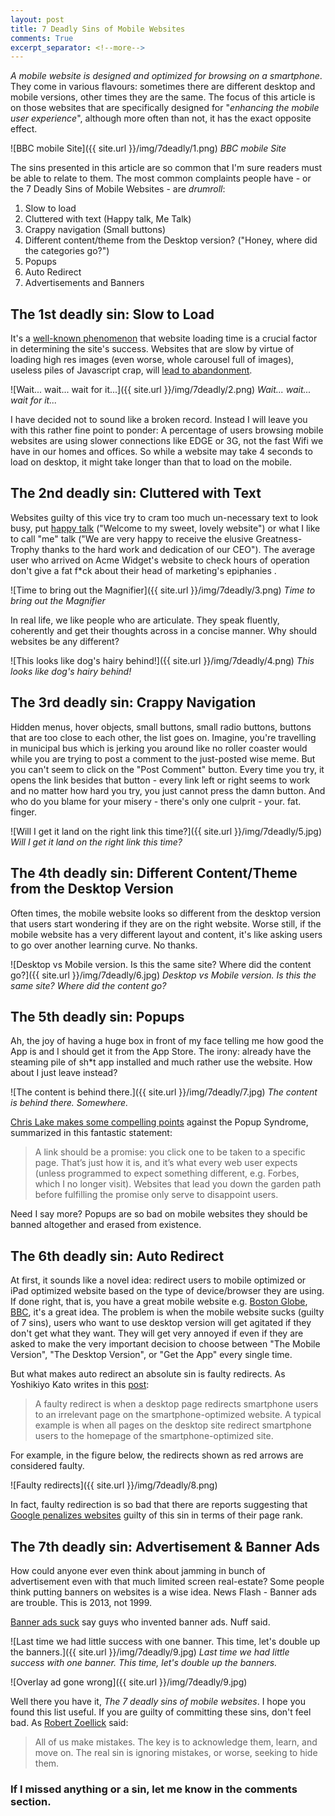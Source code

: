 ```yaml
---
layout: post
title: 7 Deadly Sins of Mobile Websites
comments: True
excerpt_separator: <!--more-->
---
```


*A mobile website is designed and optimized for browsing on a smartphone*. They come in various flavours: sometimes there are different desktop and mobile versions, other times they are the same. The focus of this article is on those websites that are specifically designed for "*enhancing the mobile user experience*", although more often than not, it has the exact opposite effect.

![BBC mobile Site]({{ site.url }}/img/7deadly/1.png)
*BBC mobile Site*

<!--more-->

The sins presented in this article are so common that I'm sure readers must be able to relate to them. The most common complaints people have - or the 7 Deadly Sins of Mobile Websites - are *drumroll*:

1. Slow to load
2. Cluttered with text (Happy talk, Me Talk)
3. Crappy navigation (Small buttons)
4. Different content/theme from the Desktop version? ("Honey, where did the categories go?")
5. Popups
6. Auto Redirect
7. Advertisements and Banners

## The 1st deadly sin: Slow to Load

It's a [well-known phenomenon](http://blog.kissmetrics.com/loading-time/) that website loading time is a crucial factor in determining the site's success. Websites that are slow  by virtue of loading high res images (even worse, whole carousel full of images), useless piles of Javascript crap, will [lead to abandonment](http://gigaom.com/2011/07/19/consumers-losing-patience-with-the-slow-mobile-web/).

![Wait... wait... wait for it...]({{ site.url }}/img/7deadly/2.png)
*Wait... wait... wait for it...*

I have decided not to sound like a broken record. Instead I will leave you with this rather fine point to ponder: A percentage of users browsing mobile websites are using slower connections like EDGE or 3G, not the fast Wifi we have in our homes and offices. So while a website may take 4 seconds to load on desktop, it might take longer than that to load on the mobile.

## The 2nd deadly sin: Cluttered with Text

Websites guilty of this vice try to cram too much un-necessary text to look busy, put [happy talk](http://en.wikipedia.org/wiki/Happy_talk) ("Welcome to my sweet, lovely website") or what I like to call "me" talk ("We are very happy to receive the elusive Greatness-Trophy thanks to the hard work and dedication of our CEO"). The average user who arrived on Acme Widget's website to check hours of operation don't give a fat f*ck about their head of marketing's epiphanies .

![Time to bring out the Magnifier]({{ site.url }}/img/7deadly/3.png)
*Time to bring out the Magnifier*

In real life, we like people who are articulate. They speak fluently, coherently and get their thoughts across in a concise manner. Why should websites be any different?

![This looks like dog's hairy behind!]({{ site.url }}/img/7deadly/4.png)
*This looks like dog's hairy behind!*

## The 3rd deadly sin: Crappy Navigation

Hidden menus, hover objects, small buttons, small radio buttons, buttons that are too close to each other, the list goes on. Imagine, you're travelling in municipal bus  which is jerking you around like no roller coaster would while  you are trying to post a comment to the just-posted wise meme. But you can't seem to click on the "Post Comment" button. Every time you try, it opens the link besides that button - every link left or right seems to work and no matter how hard you try, you just cannot press the damn button. And who do you blame for your misery - there's only one culprit - your. fat. finger.

![Will I get it land on the right link this time?]({{ site.url }}/img/7deadly/5.jpg)
*Will I get it land on the right link this time?*

## The 4th deadly sin: Different Content/Theme from the Desktop Version

Often times, the mobile website looks so different from the desktop version that users start wondering if they are on the right website. Worse still, if the mobile website has a very different layout and content, it's like asking users to go over another learning curve. No thanks.

![Desktop vs Mobile version. Is this the same site? Where did the content go?]({{ site.url }}/img/7deadly/6.jpg)
*Desktop vs Mobile version. Is this the same site? Where did the content go?*

## The 5th deadly sin: Popups

Ah, the joy of having a huge box in front of my face telling me how good the App is and I should get it from the App Store.  The irony: already have the steaming pile of sh*t app installed and much rather use the website. How about I just leave instead?

![The content is behind there.]({{ site.url }}/img/7deadly/7.jpg)
*The content is behind there. Somewhere.*

[Chris Lake makes some compelling points](http://econsultancy.com/ca/blog/62084-10-mobile-websites-that-suffer-from-chronic-pop-up-syndrome) against the Popup Syndrome, summarized in this fantastic statement:

> A link should be a promise: you click one to be taken to a specific page. That’s just how it is, and it’s what every web user expects (unless programmed to expect something different, e.g. Forbes, which I no longer visit). Websites that lead you down the garden path before fulfilling the promise only serve to disappoint users.

Need I say more? Popups are so bad on mobile websites they should be banned altogether and erased from existence.

## The 6th deadly sin: Auto Redirect

At first, it sounds like a novel idea: redirect users to mobile optimized or iPad optimized website based on the type of device/browser they are using. If done right, that is, you have a great mobile website e.g. [Boston Globe](http://www.bostonglobe.com), [BBC](http://www.bbc.co.uk), it's a great idea. The problem is when the mobile website sucks (guilty of 7 sins), users who want to use desktop version will get agitated if they don't get what they want. They will get very annoyed if even if they are asked to make the very important decision to choose between "The Mobile Version", "The Desktop Version", or "Get the App" every single time.

But what makes auto redirect an absolute sin is faulty redirects. As Yoshikiyo Kato writes in this [post](http://blog.nxcgroup.com/2013/google-to-start-penalizing-mobile-redirects/):

> A faulty redirect is when a desktop page redirects smartphone users to an irrelevant page on the smartphone-optimized website. A typical example is when all pages on the desktop site redirect smartphone users to the homepage of the smartphone-optimized site.

For example, in the figure below, the redirects shown as red arrows are considered faulty.

![Faulty redirects]({{ site.url }}/img/7deadly/8.png)

In fact, faulty redirection is so bad that there are reports suggesting that [Google penalizes websites](http://blog.nxcgroup.com/2013/google-to-start-penalizing-mobile-redirects/) guilty of this sin in terms of their page rank.

## The 7th deadly sin: Advertisement & Banner Ads

How could anyone ever even think about jamming in bunch of advertisement even with that much limited screen real-estate? Some people think putting banners on websites is a wise idea. News Flash - Banner ads are trouble. This is 2013, not 1999.

[Banner ads suck](http://www.digitaltrends.com/web/banner-ads-suck-say-guys-who-invented-banner-ads/) say guys who invented banner ads. Nuff said.

![Last time we had little success with one banner. This time, let's double up the banners.]({{ site.url }}/img/7deadly/9.jpg)
*Last time we had little success with one banner. This time, let's double up the banners.*

![Overlay ad gone wrong]({{ site.url }}/img/7deadly/9.jpg)

Well there you have it, *The 7 deadly sins of mobile websites*. I hope you found this list useful. If you are guilty of committing these sins, don't feel bad. As [Robert Zoellick](https://en.wikipedia.org/wiki/Robert_Zoellick) said:

> All of us make mistakes. The key is to acknowledge them, learn, and move on. The real sin is ignoring mistakes, or worse, seeking to hide them.

### If I missed anything or a sin, let me know in the comments section.
